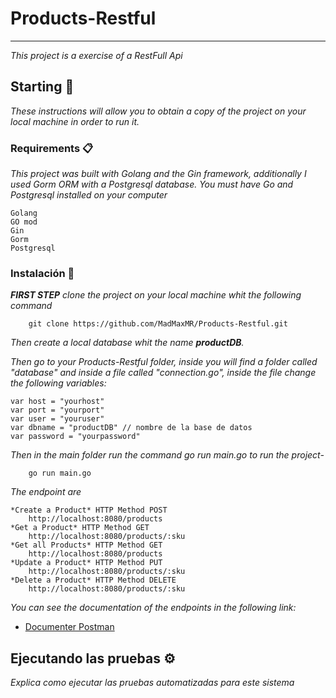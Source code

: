 # Products-Restful
***
_This project is a exercise of a RestFull Api_

## Starting 🚀

_These instructions will allow you to obtain a copy of the project on your local machine in order to run it._

### Requirements 📋

_This project was built with Golang and the Gin framework, additionally I used Gorm ORM with a Postgresql database._
_You must have Go and Postgresql installed on your computer_

```
Golang
GO mod
Gin
Gorm
Postgresql
```

### Instalación 🔧

_**FIRST STEP** clone the project on your local machine whit the following command_

```
    git clone https://github.com/MadMaxMR/Products-Restful.git
```

_Then create a local database whit the name **productDB**._

_Then go to your Products-Restful folder, inside you will find a folder called "database" and inside a file called "connection.go", inside the file change the following variables:_
```
var host = "yourhost"
var port = "yourport"
var user = "youruser"
var dbname = "productDB" // nombre de la base de datos
var password = "yourpassword"
```

_Then in the main folder run the command go run main.go to run the project-_
```
    go run main.go
```
_The endpoint are_
```
*Create a Product* HTTP Method POST
    http://localhost:8080/products 
*Get a Product* HTTP Method GET
    http://localhost:8080/products/:sku
*Get all Products* HTTP Method GET
    http://localhost:8080/products
*Update a Product* HTTP Method PUT
    http://localhost:8080/products/:sku
*Delete a Product* HTTP Method DELETE
    http://localhost:8080/products/:sku
```
_You can see the documentation of the endpoints in the following link:_
* [Documenter Postman](https://documenter.getpostman.com/view/19456004/2s8ZDU6QRF)

## Ejecutando las pruebas ⚙️

_Explica como ejecutar las pruebas automatizadas para este sistema_
